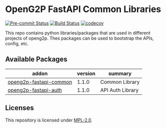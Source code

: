 # OpenG2P FastAPI Common Libraries
[![Pre-commit Status](https://github.com/OpenG2P/openg2p-fastapi-common/actions/workflows/pre-commit.yml/badge.svg?branch=1.1.0)](https://github.com/OpenG2P/openg2p-fastapi-common/actions/workflows/pre-commit.yml?query=branch%3A1.1.0)
[![Build Status](https://github.com/OpenG2P/openg2p-fastapi-common/actions/workflows/test.yml/badge.svg?branch=1.1.0)](https://github.com/OpenG2P/openg2p-fastapi-common/actions/workflows/test.yml?query=branch%3A1.1.0)
[![codecov](https://codecov.io/gh/OpenG2P/openg2p-fastapi-common/branch/1.1.0/graph/badge.svg)](https://codecov.io/gh/OpenG2P/openg2p-fastapi-common)

This repo contains python libraries/packages that are used in different projects of openg2p. Thes packages can be used to bootstrap the APIs, config, etc.

## Available Packages

addon | version | summary
----- | ------- | -------
[openg2p-fastapi-common](openg2p-fastapi-common/) | 1.1.0 | Common Library
[openg2p-fastapi-auth](openg2p-fastapi-auth/) | 1.1.0 | API Auth Library

## Licenses

This repository is licensed under [MPL-2.0](LICENSE).
